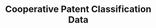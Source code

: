 ---
layout: default
bigquery: https://console.cloud.google.com/bigquery?p=patents-public-data&d=cpc&page=dataset
citation: '“Cooperative Patent Classification” by the EPO and USPTO, for public use. '
contributors: EPO, USPTO
cost: None
description: Cooperative Patent Classification Data contains the scheme and definitions
  of the Cooperative Patent Classification system for classifying patent documents.
  The CPC is the result of a partnership between the EPO and the USPTO in their joint
  effort to develop a common, internationally compatible classification system for
  technical documents, in particular patent publications, which will be used by both
  offices in the patent granting process
documentation: https://www.cooperativepatentclassification.org/cpcSchemeAndDefinitions
last_edit: 04/13/2022, 12:40:04
location: https://www.cooperativepatentclassification.org/index
maintained_by: USPTO, EPO
schema_fields:
- breakdownCode
- date_revised
- titleFull
- residual_references
- titlePart
- symbol
- limiting_references
- limitingReferences
- ipc_concordant
- application_references
- title_full
- additional_only
- child_groups
- synonyms
- notAllocatable
- ipcConcordant
- status
- title_part
- childGroups
- informative_references
- breakdown_code
- not_allocatable
- definition
- level
- children
- applicationReferences
- informativeReferences
- residualReferences
- glossary
- sizeCache
- parents
- dateRevised
slug: cooperative_patent_classification
tags:
- patents
- science
title: Cooperative Patent Classification Data
uuid: 984374a7-16e9-4b35-9445-458daceb01bf
---